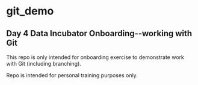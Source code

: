 # git_demo
## Day 4 Data Incubator Onboarding--working with Git

This repo is only intended for onboarding exercise to demonstrate work with Git (including branching). 

Repo is intended for personal training purposes only.